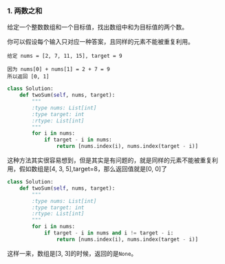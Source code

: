 ### 1. 两数之和

给定一个整数数组和一个目标值，找出数组中和为目标值的两个数。

你可以假设每个输入只对应一种答案，且同样的元素不能被重复利用。

```
给定 nums = [2, 7, 11, 15], target = 9

因为 nums[0] + nums[1] = 2 + 7 = 9
所以返回 [0, 1]
```

```python
class Solution:
    def twoSum(self, nums, target):
        """
        :type nums: List[int]
        :type target: int
        :rtype: List[int]
        """
        for i in nums:
            if target - i in nums:
                return [nums.index(i), nums.index(target - i)]
```


这种方法其实很容易想到，但是其实是有问题的，就是同样的元素不能被重复利用，假如数组是[4, 3, 5],target=8，那么返回值就是[0, 0]了

```python
class Solution:
    def twoSum(self, nums, target):
        """
        :type nums: List[int]
        :type target: int
        :rtype: List[int]
        """
        for i in nums:
            if target - i in nums and i != target - i:
                return [nums.index(i), nums.index(target - i)]
```

这样一来，数组是[3, 3]的时候，返回的是`None`。
